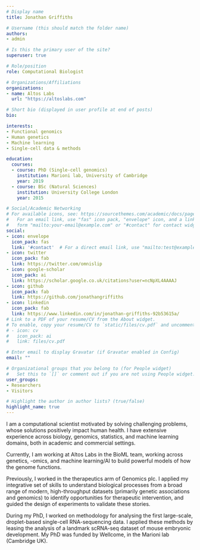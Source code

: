 ```yaml
---
# Display name
title: Jonathan Griffiths

# Username (this should match the folder name)
authors:
- admin

# Is this the primary user of the site?
superuser: true

# Role/position
role: Computational Biologist

# Organizations/Affiliations
organizations:
- name: Altos Labs
  url: "https://altoslabs.com"

# Short bio (displayed in user profile at end of posts)
bio: 

interests:
- Functional genomics
- Human genetics
- Machine learning
- Single-cell data & methods

education:
  courses:
  - course: PhD (Single-cell genomics)
    institution: Marioni lab, University of Cambridge
    year: 2019
  - course: BSc (Natural Sciences)
    institution: University College London
    year: 2015

# Social/Academic Networking
# For available icons, see: https://sourcethemes.com/academic/docs/page-builder/#icons
#   For an email link, use "fas" icon pack, "envelope" icon, and a link in the
#   form "mailto:your-email@example.com" or "#contact" for contact widget.
social:
- icon: envelope
  icon_pack: fas
  link: '#contact'  # For a direct email link, use "mailto:test@example.org".
- icon: twitter
  icon_pack: fab
  link: https://twitter.com/omnislip
- icon: google-scholar
  icon_pack: ai
  link: https://scholar.google.co.uk/citations?user=ncNpXL4AAAAJ
- icon: github
  icon_pack: fab
  link: https://github.com/jonathangriffiths
- icon: linkedin
  icon_pack: fab
  link: https://www.linkedin.com/in/jonathan-griffiths-92b53615a/
# Link to a PDF of your resume/CV from the About widget.
# To enable, copy your resume/CV to `static/files/cv.pdf` and uncomment the lines below.
# - icon: cv
#   icon_pack: ai
#   link: files/cv.pdf

# Enter email to display Gravatar (if Gravatar enabled in Config)
email: ""

# Organizational groups that you belong to (for People widget)
#   Set this to `[]` or comment out if you are not using People widget.
user_groups:
- Researchers
- Visitors

# Highlight the author in author lists? (true/false)
highlight_name: true
---
```


I am a computational scientist motivated by solving challenging problems, whose solutions positively impact human health.
I have extensive experience across biology, genomics, statistics, and machine learning domains, both in academic and commercial settings.

Currently, I am working at Altos Labs in the BioML team, working across genetics, -omics, and machine learning/AI to build powerful models of how the genome functions.

Previously, I worked in the therapeutics arm of Genomics plc.
I applied my integrative set of skills to understand biological processes from a broad range of modern, high-throughput datasets (primarily genetic associations and genomics) to identify opportunities for therapeutic intervention, and guided the design of experiments to validate these stories.

During my PhD, I worked on methodology for analysing the first large-scale, droplet-based single-cell RNA-sequencing data.
I applied these methods by leasing the analysis of a landmark scRNA-seq dataset of mouse embryonic development. 
My PhD was funded by Wellcome, in the Marioni lab (Cambridge UK).
